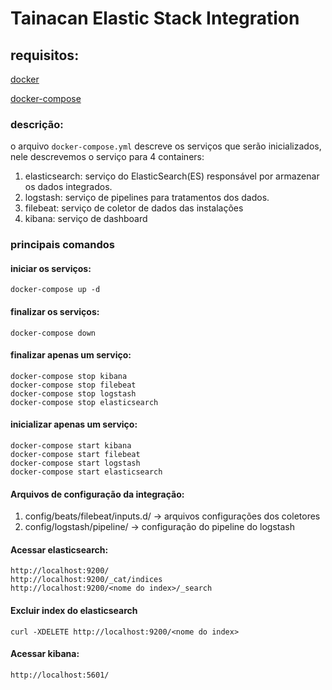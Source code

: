 # Tainacan Elastic Stack Integration
## requisitos:
[docker](https://docs.docker.com/get-docker)

[docker-compose](https://docs.docker.com/compose/install)

### descrição:
   o arquivo `docker-compose.yml` descreve os serviços que serão inicializados, nele descrevemos o serviço para 4 containers:
  
1. elasticsearch:
   serviço do ElasticSearch(ES) responsável por armazenar os dados integrados.
2. logstash:
   serviço de pipelines para tratamentos dos dados.
3. filebeat:
   serviço de coletor de dados das instalações
4. kibana:
   serviço de dashboard


### principais comandos
#### iniciar os serviços:
```
docker-compose up -d
```

#### finalizar os serviços:
```
docker-compose down
```

#### finalizar apenas um serviço:
```
docker-compose stop kibana
docker-compose stop filebeat
docker-compose stop logstash
docker-compose stop elasticsearch
```

#### inicializar apenas um serviço:
```
docker-compose start kibana
docker-compose start filebeat
docker-compose start logstash
docker-compose start elasticsearch
```
#### Arquivos de configuração da integração:

1. config/beats/filebeat/inputs.d/  -> arquivos configurações dos coletores
2. config/logstash/pipeline/ -> configuração do pipeline do logstash

#### Acessar elasticsearch:
```
http://localhost:9200/
http://localhost:9200/_cat/indices
http://localhost:9200/<nome do index>/_search
```
#### Excluir index do elasticsearch
```
curl -XDELETE http://localhost:9200/<nome do index>
```
#### Acessar kibana:
```
http://localhost:5601/
```





